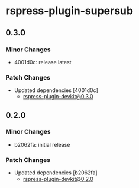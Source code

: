 # rspress-plugin-supersub

## 0.3.0

### Minor Changes

- 4001d0c: release latest

### Patch Changes

- Updated dependencies [4001d0c]
  - rspress-plugin-devkit@0.3.0

## 0.2.0

### Minor Changes

- b2062fa: initial release

### Patch Changes

- Updated dependencies [b2062fa]
  - rspress-plugin-devkit@0.2.0
